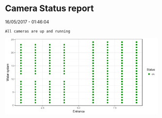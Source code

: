 Camera Status report
================
16/05/2017 - 01:46:04

    All cameras are up and running

![](camreport_files/figure-markdown_github/unnamed-chunk-2-1.png)
